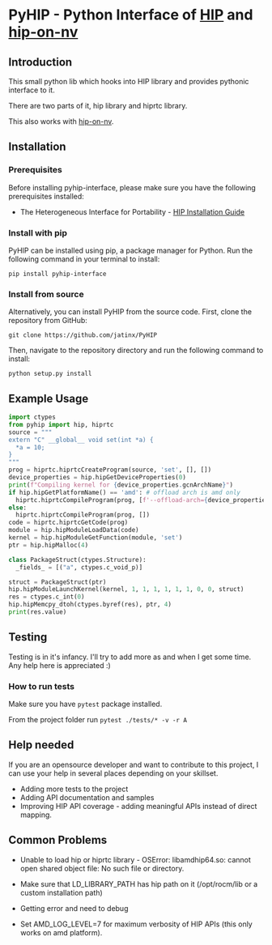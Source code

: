 # PyHIP - Python Interface of [HIP](https://github.com/ROCm-Developer-Tools/HIP) and [hip-on-nv](https://github.com/jatinx/hip-on-nv)

## Introduction

This small python lib which hooks into HIP library and provides pythonic interface to it.

There are two parts of it, hip library and hiprtc library.

This also works with [hip-on-nv](https://github.com/jatinx/hip-on-nv).

## Installation

### Prerequisites

Before installing pyhip-interface, please make sure you have the following prerequisites installed:

* The Heterogeneous Interface for Portability - [HIP Installation Guide](https://docs.amd.com/bundle/HIP-Installation-Guide-v5.3/page/Introduction_to_HIP_Installation_Guide.html)

### Install with pip

PyHIP can be installed using pip, a package manager for Python. Run the following command in your terminal to install:

`pip install pyhip-interface`

### Install from source

Alternatively, you can install PyHIP from the source code. First, clone the repository from GitHub:

`git clone https://github.com/jatinx/PyHIP`

Then, navigate to the repository directory and run the following command to install:

`python setup.py install`

## Example Usage

```python
import ctypes
from pyhip import hip, hiprtc
source = """
extern "C" __global__ void set(int *a) {
  *a = 10;
}
"""
prog = hiprtc.hiprtcCreateProgram(source, 'set', [], [])
device_properties = hip.hipGetDeviceProperties(0)
print(f"Compiling kernel for {device_properties.gcnArchName}")
if hip.hipGetPlatformName() == 'amd': # offload arch is amd only
  hiprtc.hiprtcCompileProgram(prog, [f'--offload-arch={device_properties.gcnArchName}'])
else:
  hiprtc.hiprtcCompileProgram(prog, [])
code = hiprtc.hiprtcGetCode(prog)
module = hip.hipModuleLoadData(code)
kernel = hip.hipModuleGetFunction(module, 'set')
ptr = hip.hipMalloc(4)

class PackageStruct(ctypes.Structure):
  _fields_ = [("a", ctypes.c_void_p)]

struct = PackageStruct(ptr)
hip.hipModuleLaunchKernel(kernel, 1, 1, 1, 1, 1, 1, 0, 0, struct)
res = ctypes.c_int(0)
hip.hipMemcpy_dtoh(ctypes.byref(res), ptr, 4)
print(res.value)
```

## Testing

Testing is in it's infancy. I'll try to add more as and when I get some time. Any help here is appreciated :)

### How to run tests

Make sure you have ```pytest``` package installed.

From the project folder run ```pytest ./tests/* -v -r A```

## Help needed

If you are an opensource developer and want to contribute to this project, I can use your help in several places depending on your skillset.

- Adding more tests to the project
- Adding API documentation and samples
- Improving HIP API coverage - adding meaningful APIs instead of direct mapping.

## Common Problems

- Unable to load hip or hiprtc library - OSError: libamdhip64.so: cannot open shared object file: No such file or directory.

- Make sure that LD_LIBRARY_PATH has hip path on it (/opt/rocm/lib or a custom installation path)

- Getting error and need to debug

- Set AMD_LOG_LEVEL=7 for maximum verbosity of HIP APIs (this only works on amd platform).
